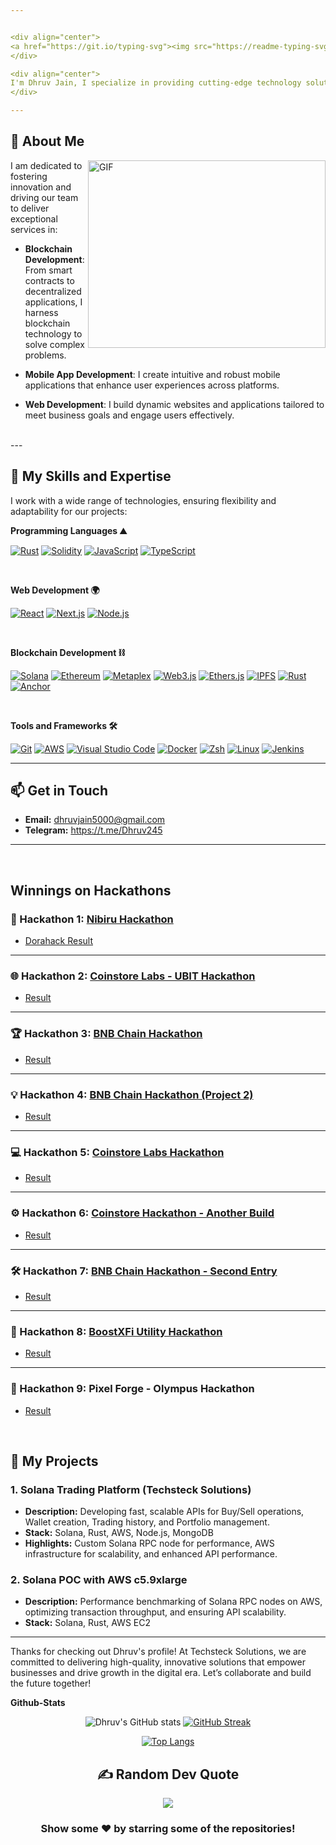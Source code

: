 ```yaml
---


<div align="center">
<a href="https://git.io/typing-svg"><img src="https://readme-typing-svg.herokuapp.com?font=Fira+Code&duration=500&pause=1000&color=0A93E2&background=FF000000&width=435&lines=Hello%2C+I'm+Dhruv+Jain;Leading+Innovative+Tech+Projects;Empowering+Businesses+with+Technology..." alt="Typing SVG" /></a>
</div>

<div align="center">
I'm Dhruv Jain, I specialize in providing cutting-edge technology solutions across various sectors. My expertise spans blockchain development, mobile app development, and web development, ensuring that I meet my clients' diverse needs with the latest technologies.
</div>

---
```


## 🧐 About Me

<img align="right" alt="GIF" src="https://user-images.githubusercontent.com/33197180/125737592-447b9a2b-cbdd-44d4-9e8b-a990e88cac29.gif?raw=true" width="380" height="300" />

 I am dedicated to fostering innovation and driving our team to deliver exceptional services in:

- **Blockchain Development**: From smart contracts to decentralized applications, I harness blockchain technology to solve complex problems.

- **Mobile App Development**: I create intuitive and robust mobile applications that enhance user experiences across platforms.

- **Web Development**: I build dynamic websites and applications tailored to meet business goals and engage users effectively.
</br>
--- 
</br>

## 🚀 My Skills and Expertise

I work with a wide range of technologies, ensuring flexibility and adaptability for our projects:

**Programming Languages ⛰️**

[![Rust](https://img.shields.io/badge/Rust-000000?style=for-the-badge&logo=rust&logoColor=white)](https://www.rust-lang.org/)
[![Solidity](https://img.shields.io/badge/Solidity-363636?style=for-the-badge&logo=solidity&logoColor=white)](https://soliditylang.org/)
[![JavaScript](https://img.shields.io/badge/JavaScript-F7DF1E?style=for-the-badge&logo=javascript&logoColor=black)](https://developer.mozilla.org/en-US/docs/Web/JavaScript)
[![TypeScript](https://img.shields.io/badge/TypeScript-3178C6?style=for-the-badge&logo=typescript&logoColor=white)](https://www.typescriptlang.org/)

<br>

**Web Development 🌍**

[![React](https://img.shields.io/badge/React-20232A?style=for-the-badge&logo=react&logoColor=61DAFB)](https://reactjs.org/)
[![Next.js](https://img.shields.io/badge/Next.js-000000?style=for-the-badge&logo=next.js&logoColor=white)](https://nextjs.org/)
[![Node.js](https://img.shields.io/badge/Node.js-339933?style=for-the-badge&logo=node.js&logoColor=white)](https://nodejs.org/)

<br>

**Blockchain Development ⛓️**

[![Solana](https://img.shields.io/badge/Solana-000000?style=for-the-badge&logo=solana&logoColor=white)](https://solana.com/)
[![Ethereum](https://img.shields.io/badge/Ethereum-3C3C3D?style=for-the-badge&logo=ethereum&logoColor=white)](https://ethereum.org/)
[![Metaplex](https://img.shields.io/badge/Metaplex-20232A?style=for-the-badge&logo=metaplex&logoColor=blue)](https://www.metaplex.com/)
[![Web3.js](https://img.shields.io/badge/Web3.js-F16822?style=for-the-badge&logo=web3dotjs&logoColor=white)](https://web3js.readthedocs.io/)
[![Ethers.js](https://img.shields.io/badge/Ethers.js-276FD6?style=for-the-badge&logo=ethers-dot-js&logoColor=white)](https://docs.ethers.io/)
[![IPFS](https://img.shields.io/badge/IPFS-65C2CB?style=for-the-badge&logo=ipfs&logoColor=white)](https://ipfs.io/)
[![Rust](https://img.shields.io/badge/Rust-000000?style=for-the-badge&logo=rust&logoColor=white)](https://www.rust-lang.org/)
[![Anchor](https://img.shields.io/badge/Anchor-FF0000?style=for-the-badge&logo=anchor&logoColor=white)](https://project-serum.github.io/anchor/)

<br>

**Tools and Frameworks 🛠️**

[![Git](https://img.shields.io/badge/Git-F05032?style=for-the-badge&logo=git&logoColor=white)](https://git-scm.com/)
[![AWS](https://img.shields.io/badge/AWS-FF9900?style=for-the-badge&logo=amazon-aws&logoColor=white)](https://aws.amazon.com/)
[![Visual Studio Code](https://img.shields.io/badge/Visual_Studio_Code-007ACC?style=for-the-badge&logo=visual-studio-code&logoColor=white)](https://code.visualstudio.com/)
[![Docker](https://img.shields.io/badge/Docker-2496ED?style=for-the-badge&logo=docker&logoColor=white)](https://www.docker.com/)
[![Zsh](https://img.shields.io/badge/Zsh-4E9A06?style=for-the-badge&logo=gnupg&logoColor=white)](https://www.zsh.org/)
[![Linux](https://img.shields.io/badge/Linux-FCC624?style=for-the-badge&logo=linux&logoColor=black)](https://www.linux.org/)
[![Jenkins](https://img.shields.io/badge/Jenkins-D24939?style=for-the-badge&logo=jenkins&logoColor=white)](https://www.jenkins.io/)

---

## 📫 Get in Touch

- **Email:** dhruvjain5000@gmail.com
- **Telegram:** https://t.me/Dhruv245



---
<br>

## Winnings on Hackathons

### 🚀 Hackathon 1: [Nibiru Hackathon](https://dorahacks.io/buidl/13870)
- [Dorahack Result](https://x.com/nibiruchain/status/1809381527069102235?s=46)

---

### 🌐 Hackathon 2: [Coinstore Labs - UBIT Hackathon](https://dorahacks.io/buidl/13975)
- [Result](https://dorahacks.io/hackathon/coinstorelabs-ubit-hackathon/results)

---

### 🏆 Hackathon 3: [BNB Chain Hackathon](https://dorahacks.io/buidl/15626)
- [Result](https://x.com/BNBCHAIN/status/1841553750093398087/photo/1)

---

### 💡 Hackathon 4: [BNB Chain Hackathon (Project 2)](https://dorahacks.io/buidl/14964/)
- [Result](https://x.com/BNBCHAIN/status/1841553750093398087/photo/1)

---

### 💻 Hackathon 5: [Coinstore Labs Hackathon](https://dorahacks.io/buidl/13975)
- [Result](https://x.com/CoinstoreExc/status/1839249552127439128)

---

### ⚙️ Hackathon 6: [Coinstore Hackathon - Another Build](https://dorahacks.io/buidl/16330/)
- [Result](https://x.com/CoinstoreExc/status/1839249552127439128)

---

### 🛠 Hackathon 7: [BNB Chain Hackathon - Second Entry](https://dorahacks.io/buidl/15626)
- [Result](https://x.com/CoinstoreExc/status/1839249552127439128)

---

### 🎯 Hackathon 8: [BoostXFi Utility Hackathon](https://dorahacks.io/buidl/16665)
- [Result](https://dorahacks.io/hackathon/boostxfiutility/winners-results)

---

### 🎨 Hackathon 9: Pixel Forge - Olympus Hackathon
- [Result](https://movementlabs.notion.site/Olympus-Hackathon-Finalists-588d4533f53a4a32b0a67f7cb9846452)

<br>

## 🌟 My Projects

### 1. **Solana Trading Platform (Techsteck Solutions)**

- **Description:** Developing fast, scalable APIs for Buy/Sell operations, Wallet creation, Trading history, and Portfolio management.
- **Stack:** Solana, Rust, AWS, Node.js, MongoDB
- **Highlights:** Custom Solana RPC node for performance, AWS infrastructure for scalability, and enhanced API performance.

### 2. **Solana POC with AWS c5.9xlarge**

- **Description:** Performance benchmarking of Solana RPC nodes on AWS, optimizing transaction throughput, and ensuring API scalability.
- **Stack:** Solana, Rust, AWS EC2

---

Thanks for checking out Dhruv's profile!
At Techsteck Solutions, we are committed to delivering high-quality, innovative solutions that empower businesses and drive growth in the digital era. Let’s collaborate and build the future together!

<!-- [![Dhruv's GitHub stats](https://github-readme-stats.vercel.app/api?username=dhruv-username)](https://github.com/dhruv-username/github-readme-stats) -->

**Github-Stats**

   <div align="center">

![Dhruv's GitHub stats](https://github-readme-stats.vercel.app/api?username=dhruv245&show_icons=true&theme=cobalt) [![GitHub Streak](https://streak-stats.demolab.com/?user=dhruv245&currStreakNum=2FD3EB&fire=pink&sideLabels=F00&date_format=[Y.]n.j)](https://git.io/streak-stats)

[![Top Langs](https://github-readme-stats.vercel.app/api/top-langs/?username=dhruv245&layout=donut-vertical)](https://github.com/anuraghazra/github-readme-stats)


## ✍ Random Dev Quote

![](https://quotes-github-readme.vercel.app/api?type=horizontal&theme=merko)

<!-- ### 😂 Random Dev Meme
(<img src="https://random-memer.herokuapp.com/" width="512px"/>) -->

### Show some ❤️ by starring some of the repositories!
